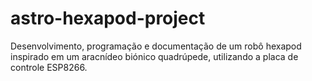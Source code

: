 # astro-hexapod-project
Desenvolvimento, programação e documentação de um robô hexapod inspirado em um aracnídeo biónico quadrúpede, utilizando a placa de controle ESP8266.
